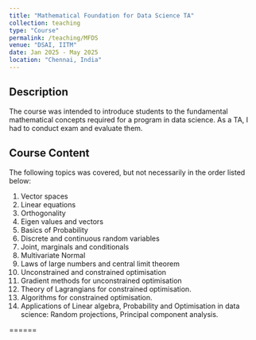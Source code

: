 ```yaml
---
title: "Mathematical Foundation for Data Science TA"
collection: teaching
type: "Course"
permalink: /teaching/MFDS
venue: "DSAI, IITM"
date: Jan 2025 - May 2025
location: "Chennai, India"
---
```


## Description
The course was intended to introduce students to the fundamental mathematical concepts required for a program in data science. As a TA, I had to conduct exam and evaluate them.

## Course Content
The following topics was covered, but not
necessarily in the order listed below:
1. Vector spaces
2. Linear equations
3. Orthogonality
4. Eigen values and vectors
5. Basics of Probability
6. Discrete and continuous random variables
7. Joint, marginals and conditionals
8. Multivariate Normal
9. Laws of large numbers and central limit theorem
10. Unconstrained and constrained optimisation
11. Gradient methods for unconstrained optimisation
12. Theory of Lagrangians for constrained optimisation.
13. Algorithms for constrained optimisation.
14. Applications of Linear algebra, Probability and Optimisation in data science: Random projections, Principal component analysis.
<!-- Heading 1
======

Heading 2
======

Heading 3 -->
======